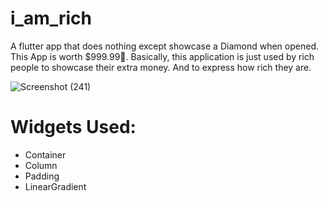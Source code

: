 # i_am_rich
A flutter app that does nothing except showcase a Diamond when opened. This App is worth $999.99🤑. Basically, this application is just used by rich people to showcase their extra money. And to express how rich they are.

![Screenshot (241)](https://user-images.githubusercontent.com/53394560/81932776-bb52f380-9605-11ea-8d30-885bd2da2f07.png)

# Widgets Used:
* Container
* Column
* Padding
* LinearGradient


